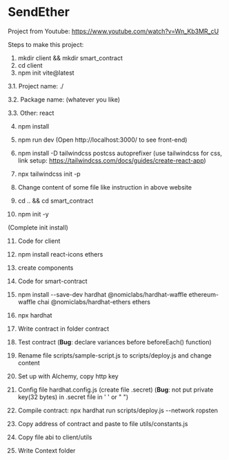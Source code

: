# SendEther

Project from Youtube: https://www.youtube.com/watch?v=Wn_Kb3MR_cU

Steps to make this project:
1. mkdir client && mkdir smart_contract
2. cd client
3. npm init vite@latest 

3.1. Project name: ./

3.2. Package name: (whatever you like)

3.3. Other: react

4. npm install
5. npm run dev
(Open http://localhost:3000/ to see front-end)
6. npm install -D tailwindcss postcss autoprefixer
(use tailwindcss for css, link setup: https://tailwindcss.com/docs/guides/create-react-app)
7. npx tailwindcss init -p
8. Change content of some file like instruction in above website

9. cd .. && cd smart_contract
10. npm init -y

(Complete init install)

11. Code for client
12. npm install react-icons ethers 
13. create components

14. Code for smart-contract
15. npm install --save-dev hardhat @nomiclabs/hardhat-waffle ethereum-waffle chai @nomiclabs/hardhat-ethers ethers

16. npx hardhat
17. Write contract in folder contract
18. Test contract 
(**Bug**: declare variances before beforeEach() function)
19. Rename file scripts/sample-script.js to scripts/deploy.js and change content
20. Set up with Alchemy, copy http key
21. Config file hardhat.config.js (create file .secret)
(**Bug**: not put private key(32 bytes) in .secret file in ' ' or " ")
22. Compile contract: npx hardhat run scripts/deploy.js --network ropsten
23. Copy address of contract and paste to file utils/constants.js
24. Copy file abi to client/utils
25. Write Context folder

